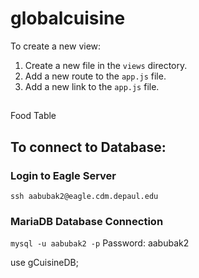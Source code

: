 # globalcuisine

To create a new view:

1. Create a new file in the `views` directory.
2. Add a new route to the `app.js` file.
3. Add a new link to the `app.js` file.


##
Food Table

## To connect to Database:

### Login to Eagle Server

```ssh aabubak2@eagle.cdm.depaul.edu```

### MariaDB Database Connection

```mysql -u aabubak2 -p``` 
Password: aabubak2

 
use gCuisineDB;